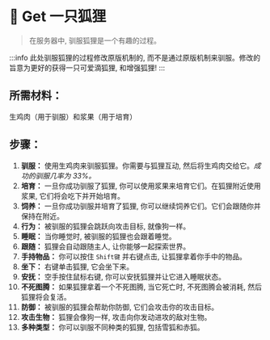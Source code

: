 # 🦊 Get 一只狐狸
> 在服务器中, 驯服狐狸是一个有趣的过程。

:::info
此处驯服狐狸的过程修改原版机制的, 而不是通过原版机制来驯服。修改的旨意为更好的获得一只可爱滴狐狸, 和增强狐狸! 
:::

## **所需材料：**

生鸡肉（用于驯服）和浆果（用于培育）

## **步骤：**

1. **驯服：** 使用生鸡肉来驯服狐狸。你需要与狐狸互动, 然后将生鸡肉交给它。_成功的驯服几率为 33%。_
2. **培育：** 一旦你成功驯服了狐狸, 你可以使用浆果来培育它们。在狐狸附近使用浆果, 它们将会吃下并开始培育。
3. **饲养：** 一旦你成功驯服并培育了狐狸, 你可以继续饲养它们。它们会跟随你并保持在附近。
4. **行为：** 被驯服的狐狸会跳跃向攻击目标, 就像狗一样。
5. **睡眠：** 当你睡觉时, 被驯服的狐狸也会跟着睡觉。
6. **跟随：** 狐狸会自动跟随主人, 让你能够一起探索世界。
7. **手持物品：** 你可以按住 `Shift键` 并右键点击, 让狐狸拿着你手中的物品。
8. **坐下：** 右键单击狐狸, 它会坐下来。
9. **安抚：** 空手按住鼠标右键, 你可以安抚狐狸并让它进入睡眠状态。
10. **不死图腾：** 如果狐狸拿着一个不死图腾, 当它死亡时, 不死图腾会被消耗, 然后狐狸将会复活。
11. **防御：** 被驯服的狐狸会帮助你防御, 它们会攻击你的攻击目标。
12. **攻击生物：** 狐狸会像狗一样, 攻击向你发动进攻的敌对生物。
13. **多种类型：** 你可以驯服不同种类的狐狸, 包括雪狐和赤狐。